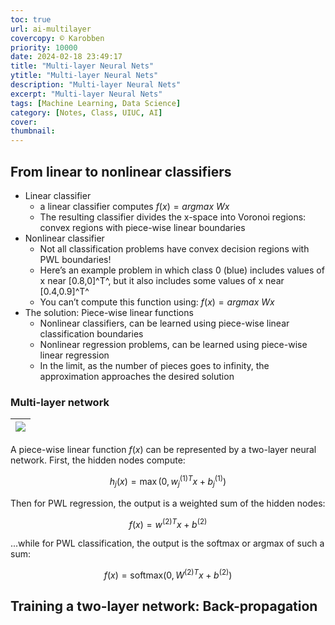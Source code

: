 ```yaml
---
toc: true
url: ai-multilayer
covercopy: © Karobben
priority: 10000
date: 2024-02-18 23:49:17
title: "Multi-layer Neural Nets"
ytitle: "Multi-layer Neural Nets"
description: "Multi-layer Neural Nets"
excerpt: "Multi-layer Neural Nets"
tags: [Machine Learning, Data Science]
category: [Notes, Class, UIUC, AI]
cover:
thumbnail:
---
```


## From linear to nonlinear classifiers

- Linear classifier
    - a linear classifier computes $f(x) = argmax\ Wx$
    - The resulting classifier divides the x-space into Voronoi regions: convex regions with piece-wise linear boundaries
- Nonlinear classifier
    - Not all classification problems have convex decision regions with PWL boundaries!
    - Here’s an example problem in which class 0 (blue) includes values of x near [0.8,0]^T^, but it also includes some values of x near [0.4,0.9]^T^
    - You can’t compute this function using: $f(x) = argmax\ Wx$
- The solution: Piece-wise linear functions
    - Nonlinear classifiers, can be learned using piece-wise linear classification boundaries
    - Nonlinear regression problems, can be learned using piece-wise linear regression
    - In the limit, as the number of pieces goes to infinity, the approximation approaches the desired solution

### Multi-layer network

|![](https://imgur.com/JWTPy3Q.png)|
|:-:|

A piece-wise linear function $f(x)$ can be represented by a two-layer neural network. First, the hidden nodes compute:

$$
h_j(x) = \max(0, w_j^{(1)T} x + b_j^{(1)})
$$

Then for PWL regression, the output is a weighted sum of the hidden nodes:

$$
f(x) = w^{(2)T}x + b^{(2)}
$$

...while for PWL classification, the output is the softmax or argmax of such a sum:

$$ 
f(x) = \text{softmax}(0, W^{(2)T} x + b^{(2)})
$$

## Training a two-layer network: Back-propagation

<style>
pre {
  background-color:#38393d;
  color: #5fd381;
}
</style>
